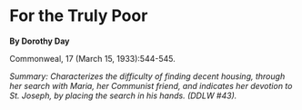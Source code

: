 For the Truly Poor
==================

**By Dorothy Day**

Commonweal, 17 (March 15, 1933):544-545.

*Summary: Characterizes the difficulty of finding decent housing,
through her search with Maria, her Communist friend, and indicates her
devotion to St. Joseph, by placing the search in his hands. (DDLW
\#43).*


